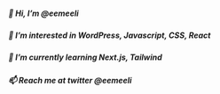 ##### 👋 Hi, I’m @eemeeli
##### 👀 I’m interested in WordPress, Javascript, CSS, React
##### 🌱 I’m currently learning Next.js, Tailwind
##### 📫 Reach me at twitter @eemeeli

<!---
eemeeli/eemeeli is a ✨ special ✨ repository because its `README.md` (this file) appears on your GitHub profile.
You can click the Preview link to take a look at your changes.
--->
